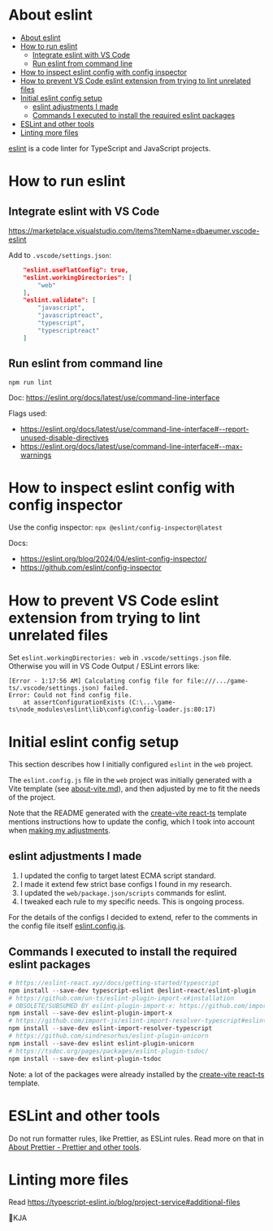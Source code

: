 # About eslint

- [About eslint](#about-eslint)
- [How to run eslint](#how-to-run-eslint)
  - [Integrate eslint with VS Code](#integrate-eslint-with-vs-code)
  - [Run eslint from command line](#run-eslint-from-command-line)
- [How to inspect eslint config with config inspector](#how-to-inspect-eslint-config-with-config-inspector)
- [How to prevent VS Code eslint extension from trying to lint unrelated files](#how-to-prevent-vs-code-eslint-extension-from-trying-to-lint-unrelated-files)
- [Initial eslint config setup](#initial-eslint-config-setup)
  - [eslint adjustments I made](#eslint-adjustments-i-made)
  - [Commands I executed to install the required eslint packages](#commands-i-executed-to-install-the-required-eslint-packages)
- [ESLint and other tools](#eslint-and-other-tools)
- [Linting more files](#linting-more-files)

[eslint] is a code linter for TypeScript and JavaScript projects.

# How to run eslint

## Integrate eslint with VS Code

https://marketplace.visualstudio.com/items?itemName=dbaeumer.vscode-eslint

Add to `.vscode/settings.json`:

``` json
    "eslint.useFlatConfig": true,
    "eslint.workingDirectories": [
        "web"
    ],
    "eslint.validate": [
        "javascript",
        "javascriptreact",
        "typescript",
        "typescriptreact"
    ]      
```

## Run eslint from command line

`npm run lint`

Doc: https://eslint.org/docs/latest/use/command-line-interface

Flags used:

- https://eslint.org/docs/latest/use/command-line-interface#--report-unused-disable-directives
- https://eslint.org/docs/latest/use/command-line-interface#--max-warnings

# How to inspect eslint config with config inspector

Use the config inspector:
`npx @eslint/config-inspector@latest`

Docs:

- https://eslint.org/blog/2024/04/eslint-config-inspector/
- https://github.com/eslint/config-inspector

# How to prevent VS Code eslint extension from trying to lint unrelated files

Set `eslint.workingDirectories: web` in `.vscode/settings.json` file.
Otherwise you will in VS Code Output / ESLint errors like:

``` text
[Error - 1:17:56 AM] Calculating config file for file:///.../game-ts/.vscode/settings.json) failed.
Error: Could not find config file.
    at assertConfigurationExists (C:\...\game-ts\node_modules\eslint\lib\config\config-loader.js:80:17)
```

# Initial eslint config setup

This section describes how I initially configured `eslint` in the `web` project.

The `eslint.config.js` file in the `web` project was  initially generated with a Vite template
(see [about-vite.md](about_vite.md)), and then adjusted by me to fit the needs of the project.

Note that the README generated with the [create-vite react-ts] template
mentions instructions how to update the config, which I took into account when
[making my adjustments](#eslint-adjustments-i-made).

## eslint adjustments I made

1. I updated the config to target latest ECMA script standard.
1. I made it extend few strict base configs I found in my research.
1. I updated the `web/package.json/scripts` commands for eslint.
1. I tweaked each rule to my specific needs. This is ongoing process.

For the details of the configs I decided to extend, refer to the comments
in the config file itself [eslint.config.js](../web/eslint.config.js).

## Commands I executed to install the required eslint packages

```powershell
# https://eslint-react.xyz/docs/getting-started/typescript
npm install --save-dev typescript-eslint @eslint-react/eslint-plugin
# https://github.com/un-ts/eslint-plugin-import-x#installation
# OBSOLETE/SUBSUMED BY eslint-plugin-import-x: https://github.com/import-js/eslint-plugin-import/tree/main?tab=readme-ov-file#installation
npm install --save-dev eslint-plugin-import-x
# https://github.com/import-js/eslint-import-resolver-typescript#eslint-plugin-import-x
npm install --save-dev eslint-import-resolver-typescript
# https://github.com/sindresorhus/eslint-plugin-unicorn
npm install --save-dev eslint eslint-plugin-unicorn
# https://tsdoc.org/pages/packages/eslint-plugin-tsdoc/
npm install --save-dev eslint-plugin-tsdoc

```

Note: a lot of the packages were already installed by the [create-vite react-ts] template.

# ESLint and other tools

Do not run formatter rules, like Prettier, as ESLint rules.
Read more on that in [About Prettier - Prettier and other tools](about_prettier.md#prettier-and-other-tools).

# Linting more files

Read https://typescript-eslint.io/blog/project-service#additional-files

🚧KJA

[eslint]: https://eslint.org/
[create-vite react-ts]: https://github.com/vitejs/vite/tree/main/packages/create-vite/template-react-ts
